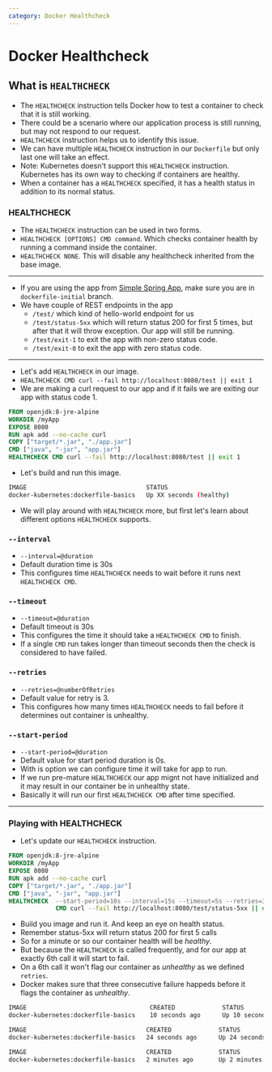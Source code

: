 ```yaml
---
category: Docker Healthcheck
---
```

# Docker Healthcheck

## What is `HEALTHCHECK`
* The `HEALTHCHECK` instruction tells Docker how to test a container to check that it is still working. 
* There could be a scenario where our application process is still running, but may not respond to our request.
* `HEALTHCHECK` instruction helps us to identify this issue.
* We can have multiple `HEALTHCHECK` instruction in our `Dockerfile` but only last one will take an effect.
* Note: Kubernetes doesn't support this `HEALTHCHECK` instruction. Kubernetes has its own way to checking if containers are healthy.
* When a container has a `HEALTHCHECK` specified, it has a health status in addition to its normal status. 

### HEALTHCHECK
* The `HEALTHCHECK` instruction can be used in two forms.
* `HEALTHCHECK [OPTIONS] CMD command`. Which checks container health by running a command inside the container.
* `HEALTHCHECK NONE`. This will disable any healthcheck inherited from the base image.

---
* If you are using the app from [Simple Spring App](https://github.com/amantuladhar/DockerKubernetesFiles/tree/dockerfile-initial), make sure you are in `dockerfile-initial` branch.
* We have couple of REST endpoints in the app
  * `/test/` which kind of hello-world endpoint for us 
  * `/test/status-5xx` which will return status 200 for first 5 times, but after that it will throw exception. Our app will still be running.
  * `/test/exit-1` to exit the app with non-zero status code.
  * `/test/exit-0` to exit the app with zero status code.

---
* Let's add `HEALTHCHECK` in our image.
* `HEALTHCHECK CMD curl --fail http://localhost:8080/test || exit 1`
* We are making a curl request to our app and if it fails we are exiting our app with status code 1.

```dockerfile
FROM openjdk:8-jre-alpine
WORKDIR /myApp
EXPOSE 8080
RUN apk add --no-cache curl
COPY ["target/*.jar", "./app.jar"]
CMD ["java", "-jar", "app.jar"]
HEALTHCHECK CMD curl --fail http://localhost:8080/test || exit 1
```
* Let's build and run this image.
```bash
IMAGE                                 STATUS                    
docker-kubernetes:dockerfile-basics   Up XX seconds (healthy)
```
* We will play around with `HEALTHCHECK` more, but first let's learn about different options `HEALTHCHECK` supports. 

### `--interval`
* `--interval=@duration`
* Default duration time is 30s
* This configures time `HEALTHCHECK` needs to wait before it runs next `HEALTHCHECK CMD`.

### `--timeout`
* `--timeout=@duration`
* Default timeout is 30s
* This configures the time it should take a `HEALTHCHECK CMD` to finish.
* If a single `CMD` run takes longer than timeout seconds then the check is considered to have failed.

### `--retries`
* `--retries=@numberOfRetries`
* Default value for retry is 3.
* This configures how many times `HEALTHCHECK` needs to fail before it determines out container is unhealthy.

### `--start-period`
* `--start-period=@duration`
* Default value for start period duration is 0s.
* With is option we can configure time it will take for app to run.
* If we run pre-mature `HEALTHCHECK` our app mignt not have initialized and it may result in our container be in unhealthy state.
* Basically it will run our first `HEALTHCHECK CMD` after time specified.

---

### Playing with HEALTHCHECK
* Let's update our `HEALTHCHECK` instruction.
```dockerfile
FROM openjdk:8-jre-alpine
WORKDIR /myApp
EXPOSE 8080
RUN apk add --no-cache curl
COPY ["target/*.jar", "./app.jar"]
CMD ["java", "-jar", "app.jar"]
HEALTHCHECK  --start-period=10s --interval=15s --timeout=5s --retries=3 \
             CMD curl --fail http://localhost:8080/test/status-5xx || exit 1
```

* Build you image and run it. And keep an eye on health status.
* Remember status-5xx will return status 200 for first 5 calls
* So for a minute or so our container health will be *healthy*.
* But because the `HEALTHCHECK` is called frequently, and for our app at exactly 6th call it will start to fail.
* On a 6th call it won't flag our container as *unhealthy* as we defined `retries`.
* Docker makes sure that three consecutive failure happeds before it flags the container as *unhealthy*.

```bash
IMAGE                                  CREATED             STATUS                          
docker-kubernetes:dockerfile-basics    10 seconds ago      Up 10 seconds (health: starting)
```

```bash
IMAGE                                 CREATED             STATUS                 
docker-kubernetes:dockerfile-basics   24 seconds ago      Up 24 seconds (healthy)
```

```bash
IMAGE                                 CREATED             STATUS                  
docker-kubernetes:dockerfile-basics   2 minutes ago       Up 2 minutes (unhealthy)

```